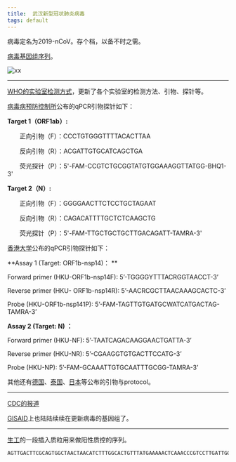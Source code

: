 ```yaml
---
title:  武汉新型冠状肺炎病毒
tags: default
---
```


病毒定名为2019-nCoV。存个档，以备不时之需。

[病毒基因组序列](https://www.ncbi.nlm.nih.gov/nuccore/MN908947.3?report=fasta)。

![xx](https://ncbiinsights.files.wordpress.com/2020/01/wuhan-human-1_posterior-output2.png)

-------------
[WHO的实验室检测方式](https://www.who.int/health-topics/coronavirus/laboratory-diagnostics-for-novel-coronavirus)，更新了各个实验室的检测方法、引物、探针等。

[病毒病预防控制所](http://ivdc.chinacdc.cn/kyjz/202001/t20200121_211337.html)公布的qPCR引物探针如下：


**Target 1（ORF1ab）:** 

　　正向引物（F）：CCCTGTGGGTTTTACACTTAA 

　　反向引物（R）：ACGATTGTGCATCAGCTGA 

　　荧光探针（P）：5'-FAM-CCGTCTGCGGTATGTGGAAAGGTTATGG-BHQ1-3' 

**Target 2（N）:** 

　　正向引物（F）：GGGGAACTTCTCCTGCTAGAAT 

　　反向引物（R）：CAGACATTTTGCTCTCAAGCTG 

　　荧光探针（P）：5'-FAM-TTGCTGCTGCTTGACAGATT-TAMRA-3' 



[香港大学](https://www.who.int/docs/default-source/coronaviruse/peiris-protocol-16-1-20.pdf?sfvrsn=af1aac73_4)公布的qPCR引物探针如下：

**Assay 1 (Target: ORF1b-nsp14)： **

Forward primer (HKU-ORF1b-nsp14F): 5’-TGGGGYTTTACRGGTAACCT-3’ 

Reverse primer (HKU- ORF1b-nsp14R): 5’-AACRCGCTTAACAAAGCACTC-3’ 

Probe (HKU-ORF1b-nsp141P): 5’-FAM-TAGTTGTGATGCWATCATGACTAG-TAMRA-3’ 

**Assay 2 (Target: N) ：**

Forward primer (HKU-NF): 5’-TAATCAGACAAGGAACTGATTA-3’ 

Reverse primer (HKU-NR): 5’-CGAAGGTGTGACTTCCATG-3’ 

Probe (HKU-NP): 5’-FAM-GCAAATTGTGCAATTTGCGG-TAMRA-3’ 



其他还有[德国](https://www.who.int/docs/default-source/coronaviruse/protocol-v2-1.pdf?sfvrsn=a9ef618c_2)、[泰国](https://www.who.int/docs/default-source/coronaviruse/conventional-rt-pcr-followed-by-sequencing-for-detection-of-ncov-rirl-nat-inst-health-t.pdf)、[日本](https://www.who.int/docs/default-source/coronaviruse/pcr-and-sequencing-protocols-for-2019-ncov--national-institute-of-infectious-diseases-japan.pdf)等公布的引物与protocol。

--------------
[CDC的报道](https://www.cdc.gov/coronavirus/2019-ncov/summary.html)

[GISAID](https://www.gisaid.org/)上也陆陆续续在更新病毒的基因组了。

--------------

[生工](https://www.sangon.com/notice200122.html)的一段插入质粒用来做阳性质控的序列。
```
AGTTGACTTCGCAGTGGCTAACTAACATCTTTGGCACTGTTTATGAAAAACTCAAACCCGTCCTTGATTGGCTTGAAGAGAAGTTTAAGGAAGGTGTAGAGACCCTGTGGGTTTTACACTTAAAAACACAGTCTGTACCGTCTGCGGTATGTGGAAAGGTTATGGCTGTAGTTGTGATCAACTCCGCGAACCCATGCTTCAGTCAGCTGATGCACAATCGTTTTTACTCCAGGCAGCAGTAGGGGAACTTCTCCTGCTAGAATGGCTGGCAATGGCGGTGATGCTGCTCTTGCTTTGCTGCTGCTTGACAGATTGAACCAGCTTGAGAGCAAAATGTCTGGTAAA
```


[^_^]: 继续努力，继续挖井，继续吸花